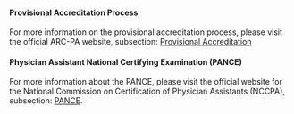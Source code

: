 #### Provisional Accreditation Process

For more information on the provisional accreditation process, please visit the official ARC-PA website, subsection: [Provisional Accreditation][arc-provisional] 

#### Physician Assistant National Certifying Examination (PANCE) 

For more information about the PANCE, please visit the official website for the National Commission on Certification of Physician Assistants (NCCPA), subsection: [PANCE][pance].

[arc-provisional]: http://www.arc-pa.org/provisional_acc/information.html
[pance]: https://www.nccpa.net/pance